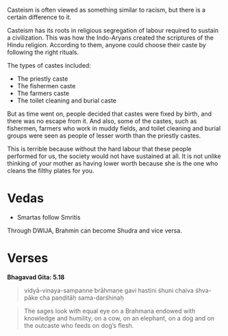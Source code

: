 Casteism is often viewed as something similar to racism, but there is a certain difference to it.

Casteism has its roots in religious segregation of labour required to sustain a civilization. This was how the Indo-Aryans created the scriptures of the Hindu religion. According to them, anyone could choose their caste by following the right rituals.

The types of castes included:

- The priestly caste
- The fishermen caste
- The farmers caste
- The toilet cleaning and burial caste

But as time went on, people decided that castes were fixed by birth, and there was no escape from it. And also, some of the castes, such as fishermen, farmers who work in muddy fields, and toilet cleaning and burial groups were seen as people of lesser worth than the priestly castes.

This is terrible because without the hard labour that these people performed for us, the society would not have sustained at all. It is not unlike thinking of your mother as having lower worth because she is the one who cleans the filthy plates for you.

# Vedas

- Smartas follow Smritis

Through DWIJA, Brahmin can become Shudra and vice versa.

# Verses

**Bhagavad Gita: 5.18**

> vidyā-vinaya-sampanne brāhmaṇe gavi hastini
śhuni chaiva śhva-pāke cha paṇḍitāḥ sama-darśhinaḥ

>The sages look with equal eye on a Brahmana endowed with knowledge and humility, on a cow, on an elephant, on a dog and on the outcaste who feeds on dog’s flesh.

